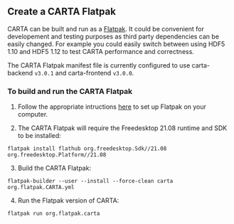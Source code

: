 ## Create a CARTA Flatpak

CARTA can be built and run as a [Flatpak](https://flatpak.org/). It could be convenient for developement and testing purposes as third party dependencies can be easily changed. 
For example you could easily switch between using HDF5 1.10 and HDF5 1.12 to test CARTA performance and correctness.

The CARTA Flatpak manifest file is currently configured to use carta-backend `v3.0.1` and carta-frontend `v3.0.0`.

### To build and run the CARTA Flatpak

1. Follow the appropriate intructions [here](https://flatpak.org/setup/) to set up Flatpak on your computer.

2. The CARTA Flatpak will require the Freedesktop 21.08 runtime and SDK to be installed:

```
flatpak install flathub org.freedesktop.Sdk//21.08 org.freedesktop.Platform//21.08
```

3. Build the CARTA Flatpak:

```
flatpak-builder --user --install --force-clean carta org.flatpak.CARTA.yml
```

4. Run the Flatpak version of CARTA:

```
flatpak run org.flatpak.carta
```
